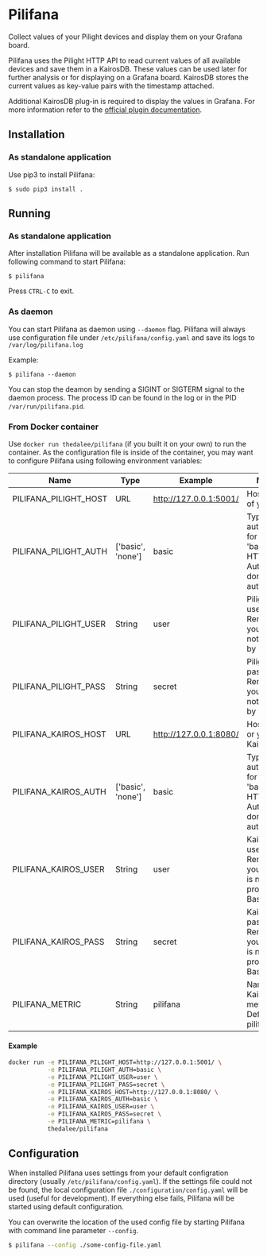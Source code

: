 Pilifana
========

Collect values of your Pilight devices and display them on your Grafana board.

Pilifana uses the Pilight HTTP API to read current values of all available
devices and save them in a KairosDB. These values can be used later for further
analysis or for displaying on a Grafana board. KairosDB stores the current values
as key-value pairs with the timestamp attached.

Additional KairosDB plug-in is required to display the values in Grafana. For more
information refer to the
[official plugin documentation](https://github.com/grafana/kairosdb-datasource).

## Installation

### As standalone application

Use pip3 to install Pilifana:

```
$ sudo pip3 install .
```

## Running

### As standalone application

After installation Pilifana will be available as a standalone application. Run 
following command to start Pilifana:

```
$ pilifana
```

Press `CTRL-C` to exit.

### As daemon

You can start Pilifana as daemon using `--daemon` flag. Pilifana will always use configuration file under `/etc/pilifana/config.yaml`
and save its logs to `/var/log/pilifana.log` 

Example:

```
$ pilifana --daemon
```

You can stop the deamon by sending a SIGINT or SIGTERM signal to the daemon process. The process ID can be found in the log or in the PID `/var/run/pilifana.pid`.


### From Docker container

Use `docker run thedalee/pilifana` (if you built it on your own) to run the container. As the configuration file is inside of the container, you may want to configure Pilifana using following environment variables:

|Name|Type|Example|Meaning|
|----|----|-------|-------|
PILIFANA_PILIGHT_HOST|URL|http://127.0.0.1:5001/|Host and port of your Pilight|
PILIFANA_PILIGHT_AUTH|['basic', 'none']|basic|Type of HTTP authentication for Pilight. 'basic': use HTTP Basic Auth, 'none': don't use authentication|
PILIFANA_PILIGHT_USER|String|user|Pilight username. Remove if your Pilight is not protected by Basic Auth|
PILIFANA_PILIGHT_PASS|String|secret|Pilight password. Remove if your Pilight is not protected by Basic Auth|
PILIFANA_KAIROS_HOST|URL|http://127.0.0.1:8080/|Host and port or your KairosDB|
PILIFANA_KAIROS_AUTH|['basic', 'none']|basic|Type of HTTP authentication for KairosDB. 'basic': use HTTP Basic Auth, 'none': don't use authentication|
PILIFANA_KAIROS_USER|String|user|KairosDB username. Remove if your KairosDB is not protected by Basic Auth|
PILIFANA_KAIROS_PASS|String|secret|KairosDB password. Remove if your KairosDB is not protected by Basic Auth|
PILIFANA_METRIC|String|pilifana|Name of the KairosDB metric. Default: pilifana|

#### Example
```sh
docker run -e PILIFANA_PILIGHT_HOST=http://127.0.0.1:5001/ \
           -e PILIFANA_PILIGHT_AUTH=basic \
           -e PILIFANA_PILIGHT_USER=user \
           -e PILIFANA_PILIGHT_PASS=secret \
           -e PILIFANA_KAIROS_HOST=http://127.0.0.1:8080/ \
           -e PILIFANA_KAIROS_AUTH=basic \
           -e PILIFANA_KAIROS_USER=user \
           -e PILIFANA_KAIROS_PASS=secret \
           -e PILIFANA_METRIC=pilifana \
           thedalee/pilifana
``` 

## Configuration

When installed Pilifana uses settings from your default configration directory 
(usually `/etc/pilifana/config.yaml`). If the settings file could not be found, 
the local configuration file `./configuration/config.yaml` will be used (useful 
for development). If everything else fails, Pilifana will be started using default
configuration. 

You can overwrite the location of the used config file by starting Pilifana with 
command line parameter `--config`.

```bash
$ pilifana --config ./some-config-file.yaml
```